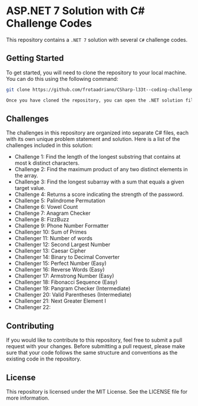 # ASP.NET 7 Solution with C# Challenge Codes

This repository contains a `.NET 7` solution with several `C#` challenge codes.

## Getting Started

To get started, you will need to clone the repository to your local machine. You can do this using the following command:
 
```bash
git clone https://github.com/frotaadriano/CSharp-l33t--coding-challenges>

Once you have cloned the repository, you can open the .NET solution file in Visual Studio. From there, you can build and run the code to see the results of each challenge.
```

## Challenges
The challenges in this repository are organized into separate C# files, each with its own unique problem statement and solution. Here is a list of the challenges included in this solution:
 
- Challenge 1: Find the length of the longest substring that contains at most k distinct characters.
- Challenge 2: Find the maximum product of any two distinct elements in the array.
- Challenge 3: Find the longest subarray with a sum that equals a given target value.
- Challenge 4: Returns a score indicating the strength of the password.
- Challenge 5: Palindrome Permutation
- Challenge 6: Vowel Count
- Challenge 7: Anagram Checker 
- Challenge 8: FizzBuzz
- Challenge 9: Phone Number Formatter
- Challenger 10: Sum of Primes
- Challenger 11: Number of words
- Challenger 12: Second Largest Number
- Challenger 13: Caesar Cipher
- Challenger 14: Binary to Decimal Converter
- Challenger 15: Perfect Number (Easy)
- Challenger 16: Reverse Words (Easy)
- Challenger 17: Armstrong Number (Easy)
- Challenger 18: Fibonacci Sequence (Easy)
- Challenger 19: Pangram Checker (Intermediate)
- Challenger 20: Valid Parentheses (Intermediate)
- Challenger 21: Next Greater Element I
- Challenger 22: 

## Contributing
If you would like to contribute to this repository, feel free to submit a pull request with your changes. Before submitting a pull request, please make sure that your code follows the same structure and conventions as the existing code in the repository.

## License
This repository is licensed under the MIT License. See the LICENSE file for more information.

